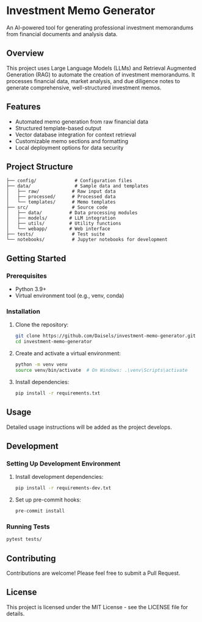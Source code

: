 # Investment Memo Generator

An AI-powered tool for generating professional investment memorandums from financial documents and analysis data.

## Overview

This project uses Large Language Models (LLMs) and Retrieval Augmented Generation (RAG) to automate the creation of investment memorandums. It processes financial data, market analysis, and due diligence notes to generate comprehensive, well-structured investment memos.

## Features

- Automated memo generation from raw financial data
- Structured template-based output
- Vector database integration for context retrieval
- Customizable memo sections and formatting
- Local deployment options for data security

## Project Structure

```
├── config/              # Configuration files
├── data/                # Sample data and templates
│   ├── raw/            # Raw input data
│   ├── processed/      # Processed data
│   └── templates/      # Memo templates
├── src/                # Source code
│   ├── data/          # Data processing modules
│   ├── models/        # LLM integration
│   ├── utils/         # Utility functions
│   └── webapp/        # Web interface
├── tests/              # Test suite
└── notebooks/          # Jupyter notebooks for development
```

## Getting Started

### Prerequisites

- Python 3.9+
- Virtual environment tool (e.g., venv, conda)

### Installation

1. Clone the repository:
   ```bash
   git clone https://github.com/Daisels/investment-memo-generator.git
   cd investment-memo-generator
   ```

2. Create and activate a virtual environment:
   ```bash
   python -m venv venv
   source venv/bin/activate  # On Windows: .\venv\Scripts\activate
   ```

3. Install dependencies:
   ```bash
   pip install -r requirements.txt
   ```

## Usage

Detailed usage instructions will be added as the project develops.

## Development

### Setting Up Development Environment

1. Install development dependencies:
   ```bash
   pip install -r requirements-dev.txt
   ```

2. Set up pre-commit hooks:
   ```bash
   pre-commit install
   ```

### Running Tests

```bash
pytest tests/
```

## Contributing

Contributions are welcome! Please feel free to submit a Pull Request.

## License

This project is licensed under the MIT License - see the LICENSE file for details.